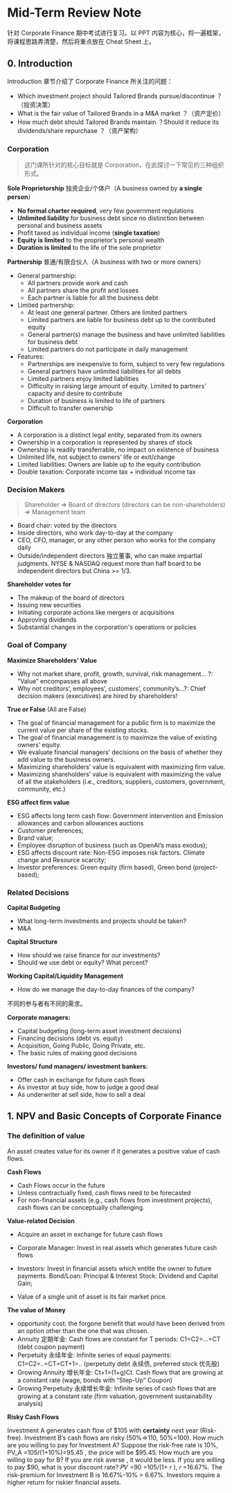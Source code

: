 # Mid-Term Review Note

针对 Corporate Finance 期中考试进行复习。以 PPT 内容为核心，捋一遍框架，将课程思路弄清楚，然后将重点放在 Cheat Sheet 上。

## 0. Introduction

Introduction 章节介绍了 Corporate Finance 所关注的问题：

- Which investment project should Tailored Brands pursue/discontinue ？（投资决策）
- What is the fair value of Tailored Brands in a M&A market ？（资产定价）
- How much debt should Tailored Brands maintain ？Should it reduce its dividends/share repurchase ？（资产架构）

### Corporation

> 这门课所针对的核心目标就是 Corporation，在此探讨一下常见的三种组织形式。

**Sole Proprietorship** 独资企业/个体户（A business owned by **a single person**）

- **No formal charter required**, very few government regulations
- **Unlimited liability** for business debt since no distinction between personal and business assets
- Profit taxed as individual income (**single taxation**)
- **Equity is limited** to the proprietor’s personal wealth
- **Duration is limited** to the life of the sole proprietor

**Partnership** 普通/有限合伙人（A business with two or more owners）

- General partnership:
  - All partners provide work and cash
  - All partners share the profit and losses
  - Each partner is liable for all the business debt
- Limited partnership:
  - At least one general partner. Others are limited partners
  - Limited partners are liable for business debt up to the contributed equity
  - General partner(s) manage the business and have unlimited liabilities for business debt
  - Limited partners do not participate in daily management
- Features:
  - Partnerships are inexpensive to form, subject to very few regulations
  - General partners have unlimited liabilities for all debts
  - Limited partners enjoy limited liabilities
  - Difficulty in raising large amount of equity. Limited to partners’ capacity and desire to contribute
  - Duration of business is limited to life of partners
  - Difficult to transfer ownership

**Corporation**

- A corporation is a distinct legal entity, separated from its owners
- Ownership in a corporation is represented by shares of stock
- Ownership is readily transferrable, no impact on existence of business
- Unlimited life, not subject to owners’ life or exit/change
- Limited liabilities: Owners are liable up to the equity contribution
- Double taxation: Corporate income tax + individual income tax

### Decision Makers

> Shareholder => Board of directors (directors can be non-shareholders) => Management team

- Board chair: voted by the directors
- Inside directors, who work day-to-day at the company
- CEO, CFO, manager, or any other person who works for the company daily
- Outside/independent directors 独立董事, who can make impartial judgments. NYSE & NASDAQ request more than half board to be independent directors but China >= 1/3.

**Shareholder votes for**

- The makeup of the board of directors 
- Issuing new securities
- Initiating corporate actions like mergers or acquisitions
- Approving dividends
- Substantial changes in the corporation's operations or policies

### Goal of Company

**Maximize Shareholders’ Value**

- Why not market share, profit, growth, survival, risk management… ?: “Value” encompasses all above
- Why not creditors’, employees’, customers’, community’s…?: Chief decision makers (executives) are hired by shareholders!

**True or False** (All are False)

- The goal of financial management for a public firm is to maximize the current value per share of the existing stocks.
- The goal of financial management is to maximize the value of existing owners’ equity.
- We evaluate financial managers’ decisions on the basis of whether they add value to the business owners.
- Maximizing shareholders’ value is equivalent with maximizing firm value.
- Maximizing shareholders’ value is equivalent with maximizing the value of all the stakeholders (i.e., creditors, suppliers, customers, government, community, etc.)

**ESG affect firm value**

- ESG affects long term cash flow: Government intervention and Emission allowances and carbon allowances auctions
- Customer preferences;
- Brand value;
- Employee disruption of business (such as OpenAI’s mass exodus);
- ESG affects discount rate: Non-ESG imposes risk factors. Climate change and Resource scarcity;
- Investor preferences: Green equity (firm based), Green bond (project-based);

### Related Decisions

**Capital Budgeting**

- What long-term investments and projects should be taken?
- M&A

**Capital Structure**

- How should we raise finance for our investments?
- Should we use debt or equity? What percent?

**Working Capital/Liquidity Management**

- How do we manage the day-to-day finances of the company?

不同的参与者有不同的需求。

**Corporate managers:**

- Capital budgeting (long-term asset investment decisions)
- Financing decisions (debt vs. equity)
- Acquisition, Going Public, Going Private, etc.
- The basic rules of making good decisions

**Investors/ fund managers/ investment bankers:**

- Offer cash in exchange for future cash flows
- As investor at buy side, how to judge a good deal
- As underwriter at sell side, how to sell a deal



## 1. NPV and Basic Concepts of Corporate Finance

### The definition of value

An asset creates value for its owner if it generates a positive value of cash flows.

**Cash Flows**

- Cash Flows occur in the future
- Unless contractually fixed, cash flows need to be forecasted
- For non-financial assets (e.g., cash flows from investment projects), cash flows can be conceptually challenging.

**Value-related Decision**

- Acquire an asset in exchange for future cash flows

- Corporate Manager: Invest in real assets which generates future cash flows
- Investors: Invest in financial assets which entitle the owner to future payments. Bond/Loan: Principal & Interest Stock: Dividend and Capital Gain;
- Value of a single unit of asset is its fair market price.

**The value of Money**

- opportunity cost: the forgone benefit that would have been derived from an option other than the one that was chosen.
- Annuity 定期年金: Cash flows are constant for T periods: C1=C2=…=CT (debt coupon payment)
- Perpetuity 永续年金: Infinite series of equal payments: C1=C2=..=CT=CT+1=.. (perpetuity debt 永续债, preferred stock 优先股)
- Growing Annuity 增长年金: Ct+1=(1+g)Ct. Cash flows that are growing at a constant rate (wage, bonds with “Step-Up” Coupon)
- Growing Perpetuity 永续增长年金: Infinite series of cash flows that are growing at a constant rate (firm valuation, government sustainability analysis)

**Risky Cash Flows**

Investment A generates cash flow of \$105 with **certainty** next year (Risk-free). Investment B’s cash flows are risky (50%=>110, 50%=100). How much are you willing to pay for Investment A? Suppose the risk-free rate is 10%, PV_A =105/(1+10%)=95.45 , the price will be \$95.45. How much are you willing to pay for B? If you are risk averse , it would be less. If you are willing to pay $90, what is your discount rate? 𝑃𝑉 =90 =105/(1+ 𝑟 ), 𝑟 =16.67%.  The risk-premium for Investment B is 16.67%-10% = 6.67%. Investors require a higher return for riskier financial assets.


